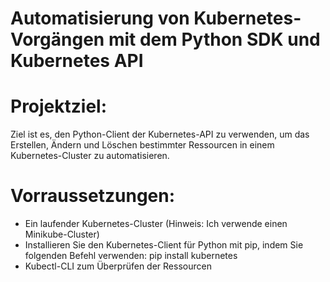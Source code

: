 # Automatisierung von Kubernetes-Vorgängen mit dem Python SDK und Kubernetes API


# Projektziel:
 Ziel ist es, den Python-Client der Kubernetes-API zu verwenden, um das Erstellen, Ändern und Löschen bestimmter Ressourcen 
 in einem Kubernetes-Cluster zu automatisieren.
 
# Vorraussetzungen:
 
 - Ein laufender Kubernetes-Cluster (Hinweis: Ich verwende einen Minikube-Cluster)
 - Installieren Sie den Kubernetes-Client für Python mit pip, indem Sie folgenden Befehl verwenden: pip install kubernetes
 - Kubectl-CLI zum Überprüfen der Ressourcen
 
 
